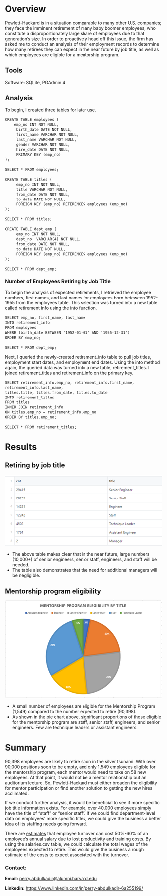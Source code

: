 # Overview
Pewlett-Hackard is in a situation comparable to many other U.S. companies; they face the imminent retirement of many baby boomer employees, who constitute a disproportionately large share of employees due to that generation’s size. In order to proactively head off this issue, the firm has asked me to conduct an analysis of their employment records to determine how many retirees they can expect in the near future by job title, as well as which employees are eligible for a mentorship program.

## Tools
Software: SQLite, PGAdmin 4

## Analysis 

To begin, I created three tables for later use. 

```
CREATE TABLE employees (
	emp_no INT NOT NULL,
     birth_date DATE NOT NULL,
     first_name VARCHAR NOT NULL,
     last_name VARCHAR NOT NULL,
     gender VARCHAR NOT NULL,
     hire_date DATE NOT NULL,
     PRIMARY KEY (emp_no)
);

SELECT * FROM employees;

CREATE TABLE titles (
	 emp_no INT NOT NULL,
	 title VARCHAR NOT NULL,
     from_date DATE NOT NULL,
	 to_date DATE NOT NULL,
	 FOREIGN KEY (emp_no) REFERENCES employees (emp_no)
);

SELECT * FROM titles;

CREATE TABLE dept_emp (
	 emp_no INT NOT NULL,
	 dept_no  VARCHAR(4) NOT NULL,
     from_date DATE NOT NULL,
	 to_date DATE NOT NULL,
	 FOREIGN KEY (emp_no) REFERENCES employees (emp_no)
);

SELECT * FROM dept_emp;
```


### Number of Employees Retiring by Job Title

To begin the analysis of expected retirements, I retrieved the employee numbers, first names, and last names for employees born beteween 1952-1955 from the employees table. This selection was turned into a new table called retirement info using the into function. 

```
SELECT emp_no, first_name, last_name
INTO retirement_info
FROM employees
WHERE (birth_date BETWEEN '1952-01-01' AND '1955-12-31')
ORDER BY emp_no;

SELECT * FROM dept_emp;
```

Next, I queried the newly-created retirement_info table to pull job titles, employment start dates, and employment end dates. Using the into method again, the queried data was turned into a new table, retirement_titles. I joined retirement_titles and retirement_info on the primary key. 

```
SELECT retirement_info.emp_no, retirement_info.first_name, retirement_info.last_name, 
titles.title, titles.from_date, titles.to_date
INTO retirement_titles
FROM titles
INNER JOIN retirement_info
ON titles.emp_no = retirement_info.emp_no
ORDER BY titles.emp_no;

SELECT * FROM retirement_titles;
```


# Results
## Retiring by job title

![retiring_titles.PNG](Resources/retiring_titles.PNG)

* The above table makes clear that in the near future, large numbers (10,000+) of senior engineers, senior staff, engineers, and staff will be needed. 
* The table also demonstrates that the need for additional managers will be negligible. 

## Mentorship program eligibility 

![ mentorship_pie_chart.PNG](Resources/mentorship_pie_chart.PNG)


* A small number of employees are eligible for the Mentorship Program (1,549) compared to the number expected to retire (90,398).
* As shown in the pie chart above, significant proportions of those eligible for the mentorship program are staff, senior staff, engineers, and senior engineers. Few are technique leaders or assistant engineers.

# Summary
90,398 employees are likely to retire soon in the silver tsunami. With over 90,000 positions soon to be empty, and only 1,549 employees eligible for the mentorship program, each mentor would need to take on 58 new employees. At that point, it would not be a mentor relationship but an auditorium lecture. So, Pewlett-Hackard must either broaden the eligibility for mentor participation or find another solution to getting the new hires acclimated. 

If we conduct further analysis, it would be beneficial to see if more specific job title information exists. For example, over 40,000 employees simply have the title of “staff” or “senior staff”. If we could find department-level data on employees’ more specific titles, we could give the business a better idea of its staffing needs going forward. 

There are [estimates](https://partners.pennfoster.edu/blog/2015/september/the-cost-of-hiring-the-perfect-candidate-vs,-d-,-training-an-existing-employee) that employee turnover can cost 50%-60% of an employee’s annual salary due to lost productivity and training costs. By using the salaries.csv table, we could calculate the total wages of the employees expected to retire. This would give the business a rough estimate of the costs to expect associated with the turnover. 


### **Contact:**

**Email:** perry.abdulkadir@alumni.harvard.edu

**Linkedin:** https://www.linkedin.com/in/perry-abdulkadir-6a255199/

